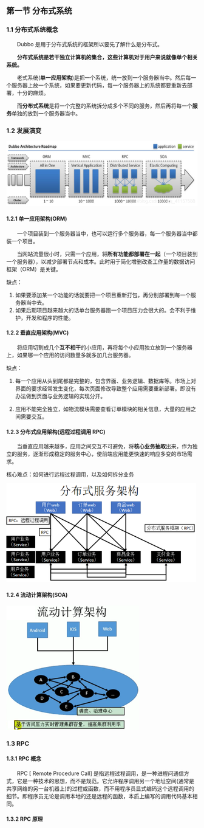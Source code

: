 ## 第一节 分布式系统


### 1.1 分布式系统概念

&emsp;&emsp;Dubbo 是用于分布式系统的框架所以要先了解什么是分布式。

&emsp;&emsp;**分布式系统是若干独立计算机的集合，这些计算机对于用户来说就像单个相关系统。**

&emsp;&emsp;老式系统(**单一应用架构**)是把一个系统，统一放到一个服务器当中。然后每一个服务器上放一个系统，如果要更新代码，每一个服务器上的系统都要重新去部署，十分的麻烦。

&emsp;&emsp;而**分布式系统**是将一个完整的系统拆分成多个不同的服务，然后再将每一个**服务**单独的放到一个服务器当中。


### 1.2 发展演变

<img src="./img9/01-dubbo-architecture.png" width=700>

#### 1.2.1 单一应用架构(ORM)

&emsp;&emsp;一个项目装到一个服务器当中，也可以运行多个服务器，每一个服务器当中都装一个项目。

&emsp;&emsp;当网站流量很小时，只需一个应用，将**所有功能都部署在一起**（一个项目装到一个服务器），以减少部署节点和成本。此时用于简化增删改查工作量的数据访问框架（ORM）是关键。

缺点：

1. 如果要添加某一个功能的话就要把一个项目重新打包，再分别部署到每一个服务器当中去。
2. 如果后期项目越来越大的话单台服务器跑一个项目压力会很大的。会不利于维护，开发和程序的性能。

#### 1.2.2 垂直应用架构(MVC)

&emsp;&emsp;将应用切割成几个**互不相干**的小应用，再将每个小应用独立放到一个服务器上，如果哪一个应用的访问数量多就多加几台服务器。

缺点：

1. 每一个应用从头到尾都是完整的，包含界面、业务逻辑、数据库等。市场上对界面的要求经常发生变化，每次页面修改导致整个应用需要重新部署。即没有办法做到页面与业务逻辑的实现分开。

2. 应用不能完全独立，如物流模块需要查看订单模块的相关信息，大量的应用之间需要交互。

#### 1.2.3 分布式应用架构(远程过程调用 RPC)

&emsp;&emsp;当垂直应用越来越多，应用之间交互不可避免，将**核心业务抽取**出来，作为独立的服务，逐渐形成稳定的服务中心，使前端应用能更快速的响应多变的市场需求。

核心难点：如何进行远程过程调用，以及如何拆分业务

<img src="./img9/02-distributed-architecture.png" width=500>

#### 1.2.4 流动计算架构(SOA)

<img src="./img9/02-flow-computer.png" width=350>


### 1.3 RPC 

#### 1.3.1  RPC 概念

&emsp;&emsp;RPC [ Remote Procedure Call] 是指远程过程调用，是一种进程问通信方式，它是一种技术的思想，而不是规范。它允许程序调用另一个地址空间(通常是共享网络的另一台机器上)的过程或函数，而不用程序员显式编码这个远程调用的细节。即程序员无论是调用本地的还是远程的函数，本质上编写的调用代码基本相同。

#### 1.3.2 RPC 原理



